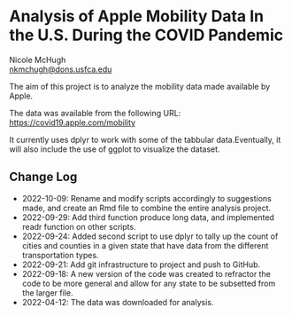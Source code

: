 # Analysis of Apple Mobility Data In the U.S. During the COVID Pandemic

Nicole McHugh  
nkmchugh@dons.usfca.edu

The aim of this project is to analyze the mobility data made available by Apple.

The data was available from the following URL:
https://covid19.apple.com/mobility

It currently uses dplyr to work with some of the tabbular data.Eventually, it
will also include the use of ggplot to visualize the dataset.

## Change Log

* 2022-10-09: Rename and modify scripts accordingly to suggestions made, and
create an Rmd file to combine the entire analysis project.
* 2022-09-29: Add third function produce long data, and implemented readr 
function on other scripts.
* 2022-09-24: Added second script to use dplyr to tally up the count of cities
and counties in a given state that have data from the different transportation 
types.
* 2022-09-21: Add git infrastructure to project and push to GitHub.
* 2022-09-18: A new version of the code was created to refractor the 
code to be more general and allow for any state to be subsetted from the 
larger file.
* 2022-04-12: The data was downloaded for analysis.
